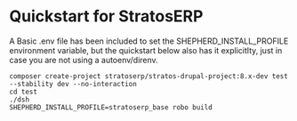 # Quickstart for StratosERP

A Basic .env file has been included to set the SHEPHERD_INSTALL_PROFILE
environment variable, but the quickstart below also has it explicitlty,
just in case you are not using a autoenv/direnv.

```
composer create-project stratoserp/stratos-drupal-project:8.x-dev test --stability dev --no-interaction
cd test
./dsh
SHEPHERD_INSTALL_PROFILE=stratoserp_base robo build
```
